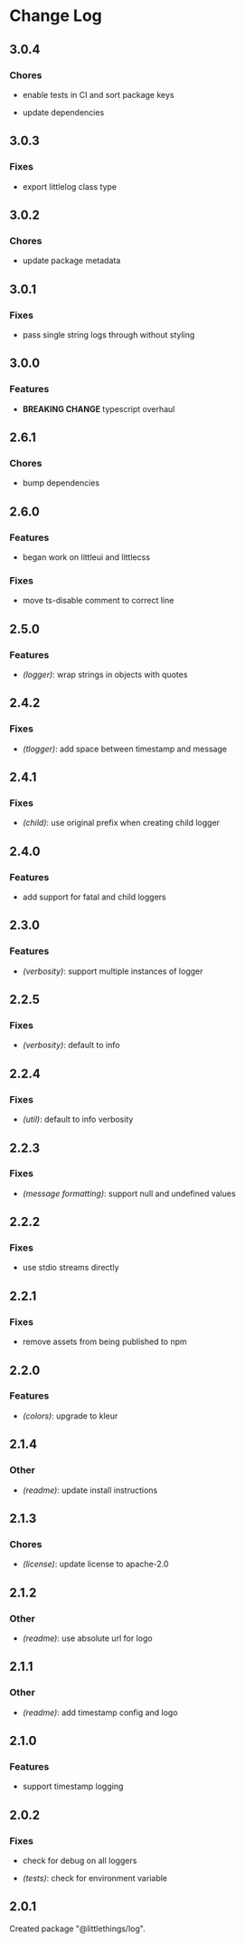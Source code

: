 # Change Log

## 3.0.4

### Chores

- enable tests in CI and sort package keys

- update dependencies


## 3.0.3

### Fixes

- export littlelog class type


## 3.0.2

### Chores

- update package metadata


## 3.0.1

### Fixes

- pass single string logs through without styling


## 3.0.0

### Features

- **BREAKING CHANGE** typescript overhaul


## 2.6.1

### Chores

- bump dependencies


## 2.6.0

### Features

- began work on littleui and littlecss


### Fixes

- move ts-disable comment to correct line


## 2.5.0

### Features

- _(logger)_: wrap strings in objects with quotes


## 2.4.2

### Fixes

- _(tlogger)_: add space between timestamp and message


## 2.4.1

### Fixes

- _(child)_: use original prefix when creating child logger


## 2.4.0

### Features

- add support for fatal and child loggers


## 2.3.0

### Features

- _(verbosity)_: support multiple instances of logger


## 2.2.5

### Fixes

- _(verbosity)_: default to info


## 2.2.4

### Fixes

- _(util)_: default to info verbosity


## 2.2.3

### Fixes

- _(message formatting)_: support null and undefined values


## 2.2.2

### Fixes

- use stdio streams directly


## 2.2.1

### Fixes

- remove assets from being published to npm


## 2.2.0

### Features

- _(colors)_: upgrade to kleur


## 2.1.4

### Other

- _(readme)_: update install instructions


## 2.1.3

### Chores

- _(license)_: update license to apache-2.0


## 2.1.2

### Other

- _(readme)_: use absolute url for logo


## 2.1.1

### Other

- _(readme)_: add timestamp config and logo


## 2.1.0

### Features

- support timestamp logging


## 2.0.2

### Fixes

- check for debug on all loggers

- _(tests)_: check for environment variable


## 2.0.1

Created package "@littlethings/log".

